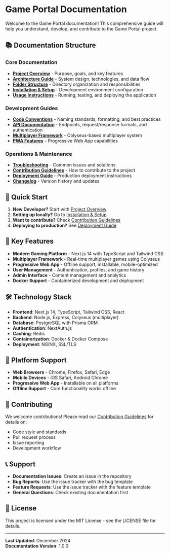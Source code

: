 # Game Portal Documentation

Welcome to the Game Portal documentation! This comprehensive guide will help you understand, develop, and contribute to the Game Portal project.

## 📚 Documentation Structure

### Core Documentation
- **[Project Overview](./01-project-overview.md)** - Purpose, goals, and key features
- **[Architecture Guide](./02-architecture.md)** - System design, technologies, and data flow
- **[Folder Structure](./03-folder-structure.md)** - Directory organization and responsibilities
- **[Installation & Setup](./04-installation-setup.md)** - Development environment configuration
- **[Usage Instructions](./05-usage-instructions.md)** - Running, testing, and deploying the application

### Development Guides
- **[Code Conventions](./06-code-conventions.md)** - Naming standards, formatting, and best practices
- **[API Documentation](./07-api-documentation.md)** - Endpoints, request/response formats, and authentication
- **[Multiplayer Framework](./08-multiplayer-framework.md)** - Colyseus-based multiplayer system
- **[PWA Features](./09-pwa-features.md)** - Progressive Web App capabilities

### Operations & Maintenance
- **[Troubleshooting](./10-troubleshooting.md)** - Common issues and solutions
- **[Contribution Guidelines](./11-contribution-guidelines.md)** - How to contribute to the project
- **[Deployment Guide](./12-deployment.md)** - Production deployment instructions
- **[Changelog](./13-changelog.md)** - Version history and updates

## 🚀 Quick Start

1. **New Developer?** Start with [Project Overview](./01-project-overview.md)
2. **Setting up locally?** Go to [Installation & Setup](./04-installation-setup.md)
3. **Want to contribute?** Check [Contribution Guidelines](./11-contribution-guidelines.md)
4. **Deploying to production?** See [Deployment Guide](./12-deployment.md)

## 🎯 Key Features

- **Modern Gaming Platform** - Next.js 14 with TypeScript and Tailwind CSS
- **Multiplayer Framework** - Real-time multiplayer games using Colyseus
- **Progressive Web App** - Offline support, installable, mobile-optimized
- **User Management** - Authentication, profiles, and game history
- **Admin Interface** - Content management and analytics
- **Docker Support** - Containerized development and deployment

## 🛠 Technology Stack

- **Frontend**: Next.js 14, TypeScript, Tailwind CSS, React
- **Backend**: Node.js, Express, Colyseus (multiplayer)
- **Database**: PostgreSQL with Prisma ORM
- **Authentication**: NextAuth.js
- **Caching**: Redis
- **Containerization**: Docker & Docker Compose
- **Deployment**: NGINX, SSL/TLS

## 📱 Platform Support

- **Web Browsers** - Chrome, Firefox, Safari, Edge
- **Mobile Devices** - iOS Safari, Android Chrome
- **Progressive Web App** - Installable on all platforms
- **Offline Support** - Core functionality works offline

## 🤝 Contributing

We welcome contributions! Please read our [Contribution Guidelines](./11-contribution-guidelines.md) for details on:

- Code style and standards
- Pull request process
- Issue reporting
- Development workflow

## 📞 Support

- **Documentation Issues**: Create an issue in the repository
- **Bug Reports**: Use the issue tracker with the bug template
- **Feature Requests**: Use the issue tracker with the feature template
- **General Questions**: Check existing documentation first

## 📄 License

This project is licensed under the MIT License - see the LICENSE file for details.

---

**Last Updated**: December 2024  
**Documentation Version**: 1.0.0